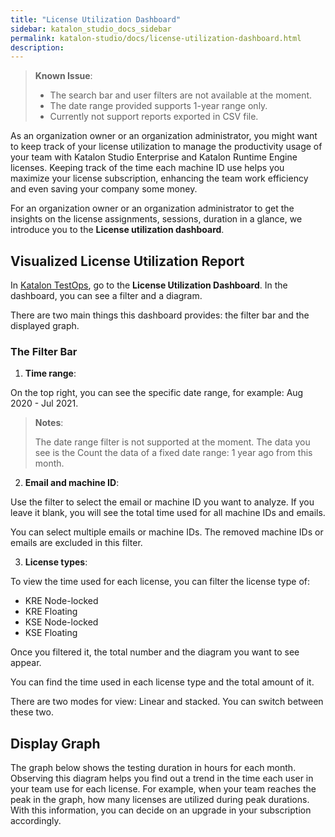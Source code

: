 ```yaml
---
title: "License Utilization Dashboard"
sidebar: katalon_studio_docs_sidebar
permalink: katalon-studio/docs/license-utilization-dashboard.html
description:
---
```

> **Known Issue**:
>
> * The search bar and user filters are not available at the moment.
> * The date range provided supports 1-year range only.
> * Currently not support reports exported in CSV file.

As an organization owner or an organization administrator, you might want to keep track of your license utilization to manage the productivity usage of your team with Katalon Studio Enterprise and Katalon Runtime Engine licenses. Keeping track of the time each machine ID use helps you maximize your license subscription, enhancing the team work efficiency and even saving your company some money.

For an organization owner or an organization administrator to get the insights on the license assignments, sessions, duration in a glance, we introduce you to the **License utilization dashboard**.

## Visualized License Utilization Report

In [Katalon TestOps](link), go to the **License Utilization Dashboard**.
In the dashboard, you can see a filter and a diagram.

There are two main things this dashboard provides: the filter bar and the displayed graph.

<ADD THE SCREENSHOT>

### The Filter Bar

1. **Time range**:

On the top right, you can see the specific date range, for example: Aug 2020 - Jul 2021.

> **Notes**:
>
> The date range filter is not supported at the moment. The data you see is the Count the data of a fixed date range: 1 year ago from this month.

2. **Email and machine ID**:

Use the filter to select the email or machine ID you want to analyze. If you leave it blank, you will see the total time used for all machine IDs and emails.

You can select multiple emails or machine IDs. The removed machine IDs or emails are excluded in this filter.

3. **License types**:

To view the time used for each license, you can filter the license type of:

* KRE Node-locked
* KRE Floating
* KSE Node-locked
* KSE Floating

Once you filtered it, the total number and the diagram you want to see appear.

You can find the time used in each license type and the total amount of it.

There are two modes for view: Linear and stacked. You can switch between these two.

<LINEAR AND STACKED SCREENSHOT>

## Display Graph

The graph below shows the testing duration in hours for each month. Observing this diagram helps you find out a trend in the time each user in your team use for each license. For example, when your team reaches the peak in the graph, how many licenses are utilized during peak durations. With this information, you can decide on an upgrade in your subscription accordingly.

<ADD GRAPH SCREENSHOT>